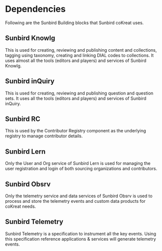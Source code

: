 # Dependencies

Following are the Sunbird Building blocks that Sunbird coKreat uses.

## Sunbird Knowlg <a href="sunbird-knowlg" id="sunbird-knowlg"></a>

This is used for creating, reviewing and publishing content and collections, tagging using taxonomy, creating and linking DIAL codes to collections. It uses almost all the tools (editors and players) and services of Sunbird Knowlg.

&#x20;

## Sunbird inQuiry <a href="sunbird-inquiry" id="sunbird-inquiry"></a>

This is used for creating, reviewing and publishing question and question sets. It uses all the tools (editors and players) and services of Sunbird inQuiry.

## Sunbird RC <a href="sunbird-rc" id="sunbird-rc"></a>

This is used by the Contributor Registry component as the underlying registry to manage contributor details.

## Sunbird Lern <a href="sunbird-lern" id="sunbird-lern"></a>

Only the User and Org service of Sunbird Lern is used for managing the user registration and login of both sourcing organizations and contributors.

## Sunbird Obsrv <a href="sunbird-obsrv" id="sunbird-obsrv"></a>

Only the telemetry service and data services of Sunbird Obsrv is used to process and store the telemetry events and custom data products for coKreat needs.

## Sunbird Telemetry <a href="sunbird-telemetry" id="sunbird-telemetry"></a>

Sunbird Telemetry is a specification to instrument all the key events. Using this specification reference applications & services will generate telemetry events.
